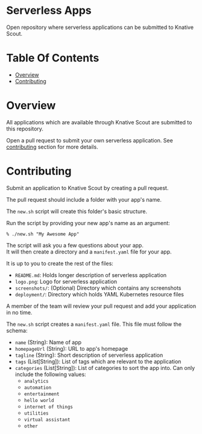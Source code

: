 # Serverless Apps
Open repository where serverless applications can be submitted to Knative Scout.

# Table Of Contents
- [Overview](#overview)
- [Contributing](#contributing)

# Overview
All applications which are available through Knative Scout are submitted to
this repository.

Open a pull request to submit your own serverless application. See 
[contributing](#contributing) section for more details.

# Contributing
Submit an application to Knative Scout by creating a pull request.  

The pull request should include a folder with your app's name.

The `new.sh` script will create this folder's basic structure.

Run the script by providing your new app's name as an argument:

```
% ./new.sh "My Awesome App"
```

The script will ask you a few questions about your app.  
It will then create a directory and a `manifest.yaml` file for your app.

It is up to you to create the rest of the files:

- `README.md`: Holds longer description of serverless application
- `logo.png`: Logo for serverless application
- `screenshots/`: (Optional) Directory which contains any screenshots
- `deployment/`: Directory which holds YAML Kubernetes resource files

A member of the team will review your pull request and add your application in 
no time.

The `new.sh` script creates a `manifest.yaml` file. This file must 
follow the schema:

- `name` (String): Name of app
- `homepageUrl` (String): URL to app's homepage
- `tagline` (String): Short description of serverless application
- `tags` (List[String]): List of tags which are relevant to the application
- `categories` (List[String]): List of categories to sort the app into. Can 
   only include the following values:
   - `analytics`
   - `automation`
   - `entertainment`
   - `hello world`
   - `internet of things`
   - `utilities`
   - `virtual assistant`
   - `other`

